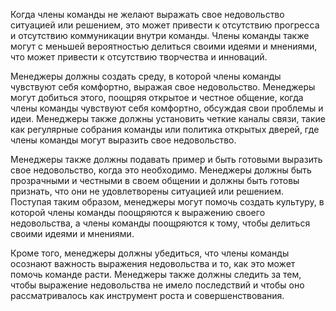 Когда члены команды не желают выражать свое недовольство ситуацией или решением, это может привести к отсутствию прогресса и отсутствию коммуникации внутри команды. Члены команды также могут с меньшей вероятностью делиться своими идеями и мнениями, что может привести к отсутствию творчества и инноваций.

Менеджеры должны создать среду, в которой члены команды чувствуют себя комфортно, выражая свое недовольство. Менеджеры могут добиться этого, поощряя открытое и честное общение, когда члены команды чувствуют себя комфортно, обсуждая свои проблемы и идеи. Менеджеры также должны установить четкие каналы связи, такие как регулярные собрания команды или политика открытых дверей, где члены команды могут выразить свое недовольство.

Менеджеры также должны подавать пример и быть готовыми выразить свое недовольство, когда это необходимо. Менеджеры должны быть прозрачными и честными в своем общении и должны быть готовы признать, что они не удовлетворены ситуацией или решением. Поступая таким образом, менеджеры могут помочь создать культуру, в которой члены команды поощряются к выражению своего недовольства, а члены команды поощряются к тому, чтобы делиться своими идеями и мнениями.

Кроме того, менеджеры должны убедиться, что члены команды осознают важность выражения недовольства и то, как это может помочь команде расти. Менеджеры также должны следить за тем, чтобы выражение недовольства не имело последствий и чтобы оно рассматривалось как инструмент роста и совершенствования.
